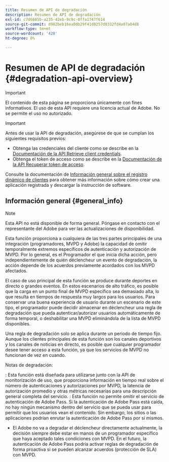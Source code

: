 ```yaml
---
title: Resumen de API de degradación
description: Resumen de API de degradación
exl-id: c7d6685b-a235-42eb-9c9c-0ffa1747f614
source-git-commit: d982beb16ea0db29f41d0257d8332fd4a07a84d8
workflow-type: tm+mt
source-wordcount: '428'
ht-degree: 0%

---
```



# Resumen de API de degradación {#degradation-api-overview}

>[!IMPORTANT]
>
> El contenido de esta página se proporciona únicamente con fines informativos. El uso de esta API requiere una licencia actual de Adobe. No se permite el uso no autorizado.

>[!IMPORTANT]
>
> Antes de usar la API de degradación, asegúrese de que se cumplan los siguientes requisitos previos:
>
> * Obtenga las credenciales del cliente como se describe en la [Documentación de la API Retrieve client credentials](../../rest-apis/rest-api-dcr/apis/dynamic-client-registration-apis-retrieve-client-credentials.md).
> * Obtenga el token de acceso como se describe en la [Documentación de la API Recuperar token de acceso](../../rest-apis/rest-api-dcr/apis/dynamic-client-registration-apis-retrieve-access-token.md).
>
> Consulte la documentación de [Información general sobre el registro dinámico de clientes](../../rest-apis/rest-api-dcr/dynamic-client-registration-overview.md) para obtener más información sobre cómo crear una aplicación registrada y descargar la instrucción de software.

## Información general {#general_info}

>[!NOTE]
>
>Esta API no está disponible de forma general. Póngase en contacto con el representante del Adobe para ver las actualizaciones de disponibilidad.

Esta función proporciona a cualquiera de las tres partes principales de una integración (programadores, MVPD y Adobe) la capacidad de omitir temporalmente extremos específicos de autenticación y autorización de MVPD. Por lo general, es el Programador el que inicia dicha acción, pero independientemente de quién déclencheur un evento de degradación, la acción depende de los acuerdos previamente acordados con los MVPD afectados.

El caso de uso principal de esta función se produce durante deportes en directo o grandes eventos. En estos escenarios de alto tráfico, es posible que la carga en un punto final de MVPD específico sea demasiado alta, lo que resulta en tiempos de respuesta muy largos para los usuarios. Para conservar una buena experiencia de usuario durante un escenario de este tipo, el programador puede decidir almacenar en déclencheur una regla de degradación que pueda autenticar/autorizar usuarios automáticamente de forma temporal, o deshabilitar una MVPD eliminándola de la lista de MVPD disponibles.

Una regla de degradación solo se aplica durante un periodo de tiempo fijo. Aunque los clientes principales de esta función son los canales deportivos y los canales de noticias en directo, es posible que cualquier programador desee tener acceso a esta función, ya que los servicios de MVPD no funcionan de vez en cuando.

Notas de degradación:

: Esta función está diseñada para utilizarse junto con la API de monitorización de uso, que proporciona información en tiempo real sobre el número de autenticaciones y autorizaciones por MVPD, la latencia de autorización promedio y otras métricas necesarias para una descripción general completa del servicio.
: Esta función no permite omitir el servicio de autenticación de Adobe Pass. Si la autenticación de Adobe Pass está caída, no hay ningún mecanismo dentro del servicio que se pueda usar para permitir que los usuarios vean el contenido. Sin embargo, los sitios o las aplicaciones podrían enrutar la autenticación de Adobe Pass por sí mismos.
- El Adobe no va a degradar el déclencheur directamente actualmente, la decisión siempre debe estar en manos de un programador específico que haya aceptado tales condiciones con MVPD. En el futuro, la autenticación de Adobe Pass podría activar reglas de degradación de forma proactiva si se pueden alcanzar acuerdos (protección de SLA) con MVPD.

<!--
## Related Information {#related}

- [ESM API](/help/authentication/entitlement-service-monitoring-api.md)
- [Server-side Metrics](/help/authentication/understanding-serverside-metrics.md)
-->
